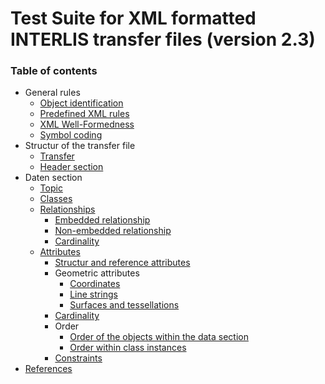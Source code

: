 # Test Suite for XML formatted INTERLIS transfer files (version 2.3)

### Table of contents

* General rules
  - [Object identification](identifiers.md)
  - [Predefined XML rules](xml.md#predefined-xml-rules)
  - [XML Well-Formedness](xml.md#xml-well-formedness)
  - [Symbol coding](charEncoding.md)
* Structur of the transfer file
  - [Transfer](transferStructure.md)
  - [Header section](headerSection.md)
* Daten section
   - [Topic](topic.md)
   - [Classes](classes.md)
   - [Relationships](associations.md#relationships)
     - [Embedded relationship](associations.md#embedded-relationship)
     - [Non-embedded relationship](associations.md#non-embedded-relationship)
     - [Cardinality](associations.md#cardinality)
   - [Attributes](attributes.md#attributes)
     - [Structur and reference attributes](attributes.md#structur-and-referenz-attributes)
     - Geometric attributes
       - [Coordinates](attributes.md#geometric-attributes-coordinates)
       - [Line strings](attributes.md#geometric-attributes-line-strings)
       - [Surfaces and tessellations](attributes.md#geometric-attributes-surfaces-and-tessellations)
     - [Cardinality](attributes.md#cardinality)
     - Order
       - [Order of the objects within the data section](order.md#order-of-the-objects-within-the-data-section)
       - [Order within class instances](order.md#order-within-class-instances)
     - [Constraints](constraints.md)
* [References](bib.md)
